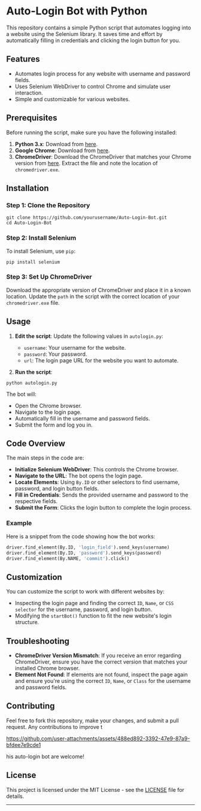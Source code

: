 # Auto-Login Bot with Python

This repository contains a simple Python script that automates logging into a website using the Selenium library. It saves time and effort by automatically filling in credentials and clicking the login button for you.

## Features

- Automates login process for any website with username and password fields.
- Uses Selenium WebDriver to control Chrome and simulate user interaction.
- Simple and customizable for various websites.

## Prerequisites

Before running the script, make sure you have the following installed:

1. **Python 3.x**: Download from [here](https://www.python.org/downloads/).
2. **Google Chrome**: Download from [here](https://www.google.com/chrome/).
3. **ChromeDriver**: Download the ChromeDriver that matches your Chrome version from [here](https://sites.google.com/a/chromium.org/chromedriver/downloads). Extract the file and note the location of `chromedriver.exe`.

## Installation

### Step 1: Clone the Repository

```terminal
git clone https://github.com/yourusername/Auto-Login-Bot.git
cd Auto-Login-Bot
```

### Step 2: Install Selenium

To install Selenium, use `pip`:

```terminal
pip install selenium
```

### Step 3: Set Up ChromeDriver

Download the appropriate version of ChromeDriver and place it in a known location. Update the `path` in the script with the correct location of your `chromedriver.exe` file.

## Usage

1. **Edit the script**: Update the following values in `autologin.py`:
   - `username`: Your username for the website.
   - `password`: Your password.
   - `url`: The login page URL for the website you want to automate.

2. **Run the script**:

```terminal
python autologin.py
```

The bot will:
- Open the Chrome browser.
- Navigate to the login page.
- Automatically fill in the username and password fields.
- Submit the form and log you in.

## Code Overview

The main steps in the code are:
- **Initialize Selenium WebDriver**: This controls the Chrome browser.
- **Navigate to the URL**: The bot opens the login page.
- **Locate Elements**: Using `By.ID` or other selectors to find username, password, and login button fields.
- **Fill in Credentials**: Sends the provided username and password to the respective fields.
- **Submit the Form**: Clicks the login button to complete the login process.

### Example

Here is a snippet from the code showing how the bot works:

```python
driver.find_element(By.ID, 'login_field').send_keys(username)
driver.find_element(By.ID, 'password').send_keys(password)
driver.find_element(By.NAME, 'commit').click()
```

## Customization

You can customize the script to work with different websites by:
- Inspecting the login page and finding the correct `ID`, `Name`, or `CSS selector` for the username, password, and login button.
- Modifying the `startBot()` function to fit the new website's login structure.

## Troubleshooting

- **ChromeDriver Version Mismatch**: If you receive an error regarding ChromeDriver, ensure you have the correct version that matches your installed Chrome browser.
- **Element Not Found**: If elements are not found, inspect the page again and ensure you're using the correct `ID`, `Name`, or `Class` for the username and password fields.

## Contributing

Feel free to fork this repository, make your changes, and submit a pull request. Any contributions to improve t

https://github.com/user-attachments/assets/488ed892-3392-47e9-87a9-bfdee7e9cde1

his auto-login bot are welcome!

## License

This project is licensed under the MIT License - see the [LICENSE](LICENSE) file for details.

---
